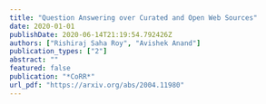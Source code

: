 ```yaml
---
title: "Question Answering over Curated and Open Web Sources"
date: 2020-01-01
publishDate: 2020-06-14T21:19:54.792426Z
authors: ["Rishiraj Saha Roy", "Avishek Anand"]
publication_types: ["2"]
abstract: ""
featured: false
publication: "*CoRR*"
url_pdf: "https://arxiv.org/abs/2004.11980"
---
```


